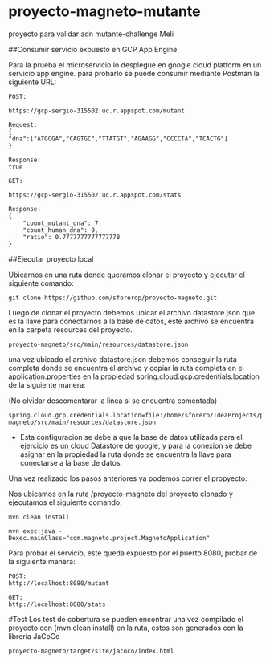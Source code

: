 # proyecto-magneto-mutante
proyecto para validar adn mutante-challenge Meli

##Consumir servicio expuesto en GCP App Engine

Para la prueba el microservicio lo desplegue en google cloud platform en un servicio app engine.
para probarlo se puede consumir mediante Postman la siguiente URL:
```
POST:

https://gcp-sergio-315502.uc.r.appspot.com/mutant

Request:
{
"dna":["ATGCGA","CAGTGC","TTATGT","AGAAGG","CCCCTA","TCACTG"]
}

Response:
true
```

```
GET:

https://gcp-sergio-315502.uc.r.appspot.com/stats

Response:
{
    "count_mutant_dna": 7,
    "count_human_dna": 9,
    "ratio": 0.7777777777777778
}
```

##Ejecutar proyecto local

Ubicarnos en una ruta donde queramos clonar el proyecto y ejecutar el siguiente comando:
```
git clone https://github.com/sforerop/proyecto-magneto.git  
```

Luego de clonar el proyecto debemos ubicar el archivo datastore.json que es la llave para conectarnos a la base de datos, este archivo se encuentra en la carpeta resources del proyecto.

```
proyecto-magneto/src/main/resources/datastore.json
```

una vez ubicado el archivo datastore.json debemos conseguir la ruta completa donde se encuentra el archivo y copiar la ruta completa en el application.properties en la propiedad spring.cloud.gcp.credentials.location de la siguiente manera:

(No olvidar descomentarar la linea si se encuentra comentada)
```
spring.cloud.gcp.credentials.location=file:/home/sforero/IdeaProjects/proyecto-magneto/src/main/resources/datastore.json
```

* Esta configuracion se debe a que la base de datos utilizada para el ejercicio es un cloud Datastore de google, y para la conexion se debe asignar en la propiedad la ruta donde se encuentra la llave para conectarse a la base de datos.

Una vez realizado los pasos anteriores ya podemos correr el propyecto.

Nos ubicamos en la ruta /proyecto-magneto del proyecto clonado y ejecutamos el siguiente comando:
```
mvn clean install

mvn exec:java -Dexec.mainClass="com.magneto.project.MagnetoApplication"
```

Para probar el servicio, este queda expuesto por el puerto 8080, probar de la siguiente manera:
```
POST:
http://localhost:8080/mutant

GET:
http://localhost:8080/stats
```

#Test
Los test de cobertura se pueden encontrar una vez compilado el proyecto con (mvn clean install) en la ruta, estos son generados con la libreria JaCoCo
```
proyecto-magneto/target/site/jacoco/index.html
```
